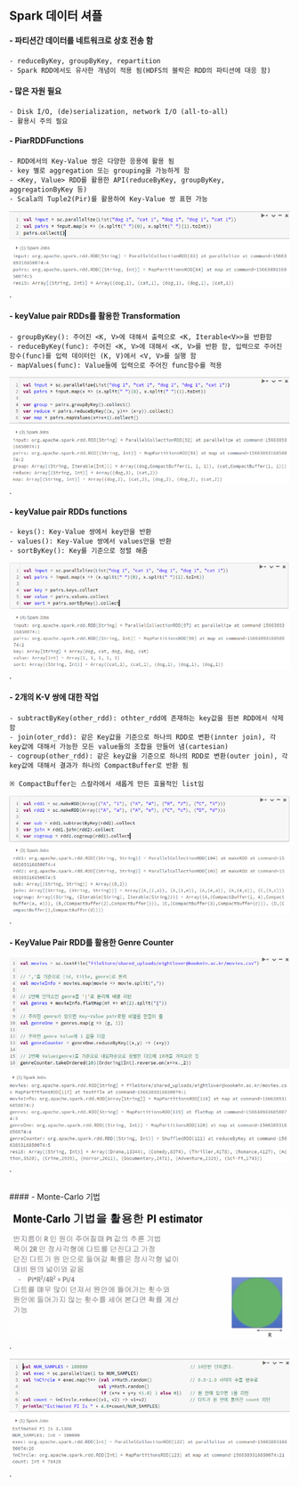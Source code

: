 <h2> Spark 데이터 셔플 </h2>


#### - 파티션간 데이터를 네트워크로 상호 전송 함
    - reduceByKey, groupByKey, repartition
    - Spark RDD에서도 유사한 개념이 적용 됨(HDFS의 블락은 RDD의 파티션에 대응 함)

#### - 많은 자원 필요
    - Disk I/O, (de)serialization, network I/O (all-to-all)
    - 활용시 주의 필요


#### - PiarRDDFunctions
    - RDD에서의 Key-Value 쌍은 다양한 응용에 활용 됨
    - key 별로 aggregation 또는 grouping을 가능하게 함
    - <Key, Value> RDD를 활용한 API(reduceByKey, groupByKey, aggregationByKey 등)
    - Scala의 Tuple2(Pir)를 활용하여 Key-Value 쌍 표현 가능

![Spark Core](https://github.com/daldalhada/bigdata/blob/main/images/spark/spark(16).png).

#### - keyValue pair RDDs를 활용한 Transformation
    - groupByKey(): 주어진 <K, V>에 대해서 출력으로 <K, Iterable<V>>을 반환함
    - reduceByKey(func): 주어진 <K, V>에 대해서 <K, V>를 반환 함, 입력으로 주어진 함수(func)를 입력 데이터인 (K, V)에서 <V, V>를 실행 함
    - mapValues(func): Value들에 입력으로 주어진 func함수를 적용


![Spark Core](https://github.com/daldalhada/bigdata/blob/main/images/spark/spark(17).png).


#### - keyValue pair RDDs functions
    - keys(): Key-Value 쌍에서 key만을 반환
    - values(): Key-Value 쌍에서 values만을 반환
    - sortByKey(): Key를 기준으로 정렬 해줌


![Spark Core](https://github.com/daldalhada/bigdata/blob/main/images/spark/spark(18).png).


#### - 2개의 K-V 쌍에 대한 작업
    - subtractByKey(other_rdd): othter_rdd에 존재하는 key값을 원본 RDD에서 삭제 함
    - join(oter_rdd): 같은 Key값을 기준으로 하나의 RDD로 변환(innter join), 각 key값에 대해서 가능한 모든 value들의 조합을 만들어 냄(cartesian)
    - cogroup(other_rdd): 같은 key값을 기준으로 하나의 RDD로 변환(outer join), 각 key값에 대해서 결과가 하나의 CompactBuffer로 반환 됨
  
    ※ CompactBuffer는 스칼라에서 새롭게 만든 효율적인 list임

![Spark Core](https://github.com/daldalhada/bigdata/blob/main/images/spark/spark(19).png).



#### - KeyValue Pair RDD를 활용한 Genre Counter

![Spark Core](https://github.com/daldalhada/bigdata/blob/main/images/spark/spark(20).png).


<br>
#### - Monte-Carlo 기법

![Spark Core](https://github.com/daldalhada/bigdata/blob/main/images/spark/spark(21).png).

![Spark Core](https://github.com/daldalhada/bigdata/blob/main/images/spark/spark(22).png).

